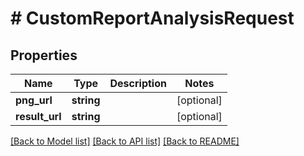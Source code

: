 # # CustomReportAnalysisRequest

## Properties

Name | Type | Description | Notes
------------ | ------------- | ------------- | -------------
**png_url** | **string** |  | [optional]
**result_url** | **string** |  | [optional]

[[Back to Model list]](../../README.md#models) [[Back to API list]](../../README.md#endpoints) [[Back to README]](../../README.md)
